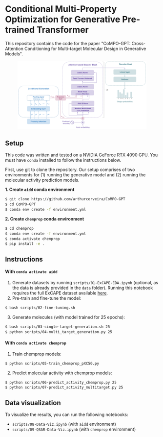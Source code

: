 # Conditional Multi-Property Optimization for Generative Pre-trained Transformer

This repository contains the code for the paper "CoMPO-GPT: Cross-Attention Conditioning for Multi-target Molecular Design in Generative Models".

<figure>
    <img src="figures/Architecture.png" width="900">
</figure>

## Setup

This code was written and tested on a NVIDIA GeForce RTX 4090 GPU. You must have `conda` installed to follow the instructions below.

First, use git to clone the repository. Our setup comprises of two environments for (1) running the generative model and (2) running the molecular activity prediction models.

**1. Create `aidd` conda environment**

```bash
$ git clone https://github.com/arthurcerveira/CoMPO-GPT
$ cd CoMPO-GPT
$ conda env create -f environment.yml
```

**2. Create `chemprop` conda environment**

```bash
$ cd chemprop
$ conda env create -f environment.yml
$ conda activate chemprop
$ pip install -e .
```

## Instructions

#### With `conda activate aidd`

1. Generate datasets by running `scripts/01-ExCAPE-EDA.ipynb` (optional, as the data is already provided in the `data` folder). Running this notebook requires the full ExCAPE dataset available [here](https://solr.ideaconsult.net/search/excape/).
2. Pre-train and fine-tune the model: 

```bash
$ bash scripts/02-fine-tuning.sh
```

3. Generate molecules (with model trained for 25 epochs): 

```bash
$ bash scripts/03-single-target-generation.sh 25
$ python scripts/04-multi_target_generation.py 25
```

#### With `conda activate chemprop`

1. Train chemprop models: 

```bash
$ python scripts/05-train_chemprop_pXC50.py
```

2. Predict molecular activity with chemprop models:

```bash
$ python scripts/06-predict_activity_chemprop.py 25
$ python scripts/07-predict_activity_multitarget.py 25
```
## Data visualization

To visualize the results, you can run the following notebooks:

- `scripts/08-Data-Viz.ipynb` (with `aidd` environment)
- `scripts/09-QSAR-Data-Viz.ipynb` (with `chemprop` environment)